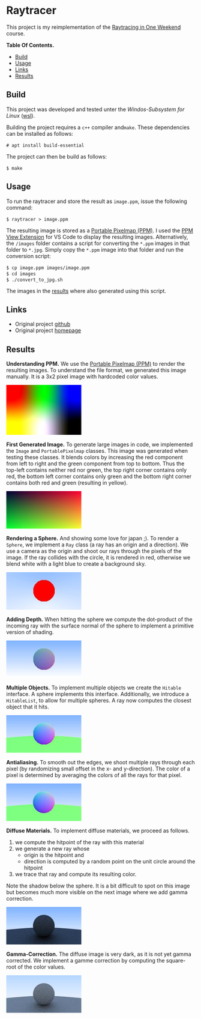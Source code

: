 # Raytracer

This project is my reimplementation of the [Raytracing in One Weekend](https://raytracing.github.io/books/RayTracingInOneWeekend.html) course.

**Table Of Contents.**
- [Build](#compile--run)
- [Usage](#usage)
- [Links](#links)
- [Results](#results)

## Build

This project was developed and tested unter the *Windos-Subsystem for Linux* ([wsl](https://learn.microsoft.com/en-us/windows/wsl/about)).

Building the project requires a `c++` compiler and`make`. These dependencies can be installed as follows:

```
# apt install build-essential
```

The project can then be build as follows:

```
$ make
```

## Usage

To run the raytracer and store the result as `image.ppm`, issue the following command:
```
$ raytracer > image.ppm
```

The resulting image is stored as a [Portable Pixelmap (PPM)](https://de.wikipedia.org/wiki/Portable_Anymap#Pixmap). I used the [PPM View Extension](https://marketplace.visualstudio.com/items?itemName=jtlehtinen.vscode-ppm-view) for VS Code to display the resulting images. Alternatively, the `/images` folder contains a script for converting the `*.ppm` images in that folder to `*.jpg`. Simply copy the `*.ppm` image into that folder and run the conversion script:
```
$ cp image.ppm images/image.ppm
$ cd images
$ ./convert_to_jpg.sh
```

The images in the [results](#results) where also generated using this script.

## Links

- Original project [github](https://github.com/petershirley/raytracinginoneweekend)
- Original project [homepage](https://in1weekend.blogspot.com/)

## Results

**Understanding PPM.**
We use the [Portable Pixelmap (PPM)](https://de.wikipedia.org/wiki/Portable_Anymap#Pixmap) to render the resulting images. To understand the file format, we generated this image manually. It is a 3x2 pixel image with hardcoded color values.

<!--
    This image needs to be displayed via the html <image>-tag, as we need to scale it so it is visible (it is only 3x2 pixels large).
-->
<img src="images/image_01.png" alt="iamge_01" width="200"/>

**First Generated Image.** To generate large images in code, we implemented the `Image` and `PortablePixelmap` classes. This image was generated when testing these classes. It blends colors by increasing the red component from left to right and the green component from top to bottom. Thus the top-left contains neither red nor green, the top right corner contains only red, the bottom left corner contains only green and the bottom right corner contains both red and green (resulting in yellow).

![image_02](images/image_02.jpg)

**Rendering a Sphere.** And showing some love for japan ;). To render a `Sphere`, we implement a `Ray` class (a ray has an origin and a direction). We use a camera as the origin and shoot our rays through the pixels of the image. If the ray collides with the circle, it is rendered in red, otherwise we blend white with a light blue to create a background sky.

![image_03](images/image_03.jpg)

**Adding Depth.** When hitting the sphere we compute the dot-product of the incoming ray with the surface normal of the sphere to implement a primitive version of shading.

![image_04](images/image_04.jpg)

**Multiple Objects.** To implement multiple objects we create the `Hitable` interface. A sphere implements this interface. Additionally, we introduce a `HitableList`, to allow for multiple spheres. A ray now computes the closest object that it hits.

![image_05](images/image_05.jpg)

**Antialiasing.** To smooth out the edges, we shoot multiple rays through each pixel (by randomizing small offset in the x- and y-direction). The color of a pixel is determined by averaging the colors of all the rays for that pixel.

![image_06](images/image_06.jpg)

**Diffuse Materials.** To implement diffuse materials, we proceed as follows.

1. we compute the hitpoint of the ray with this material
2. we generate a new ray whose
   - origin is the hitpoint and
   - direction is computed by a random point on the unit circle around the hitpoint
3. we trace that ray and compute its resulting color.

Note the shadow below the sphere. It is a bit difficult to spot on this image but becomes much more visible on the next image where we add gamma correction.

![image_07](images/image_07.jpg)

**Gamma-Correction.** The diffuse image is very dark, as it is not yet gamma corrected. We implement a gamme correction by computing the square-root of the color values.

![image_08](images/image_08.jpg)